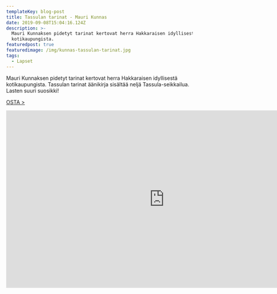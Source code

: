 ```yaml
---
templateKey: blog-post
title: Tassulan tarinat - Mauri Kunnas
date: 2019-09-08T15:04:16.124Z
description: >-
  Mauri Kunnaksen pidetyt tarinat kertovat herra Hakkaraisen idyllisestä
  kotikaupungista. 
featuredpost: true
featuredimage: /img/kunnas-tassulan-tarinat.jpg
tags:
  - Lapset
---
```

Mauri Kunnaksen pidetyt tarinat kertovat herra Hakkaraisen idyllisestä kotikaupungista. Tassulan tarinat äänikirja sisältää neljä Tassula-seikkailua. Lasten suuri suosikki!

[OSTA >](http://clk.tradedoubler.com/click?p(345)a(1824918)g(16952822)url(http://cdon.fi/audio_book/tassulan-tarinat-18946568))

<iframe width="853" height="480" src="https://www.youtube.com/embed/I4ulVH6deVU" frameborder="0" allow="accelerometer; autoplay; encrypted-media; gyroscope; picture-in-picture" allowfullscreen></iframe>

